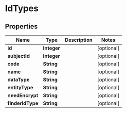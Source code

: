 # IdTypes

## Properties
Name | Type | Description | Notes
------------ | ------------- | ------------- | -------------
**id** | **Integer** |  |  [optional]
**subjectId** | **Integer** |  |  [optional]
**code** | **String** |  |  [optional]
**name** | **String** |  |  [optional]
**dataType** | **String** |  |  [optional]
**entityType** | **String** |  |  [optional]
**needEncrypt** | **String** |  |  [optional]
**finderIdType** | **String** |  |  [optional]
